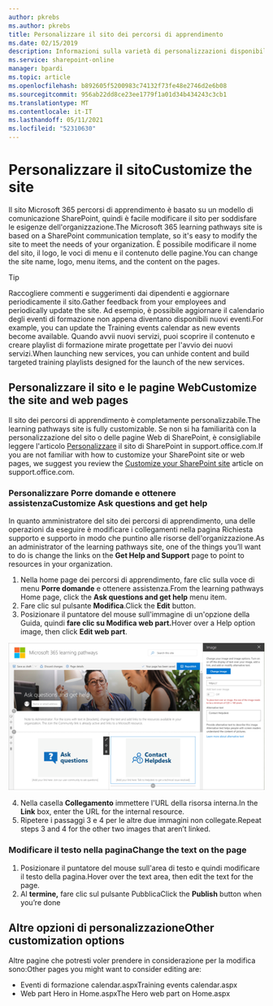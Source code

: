 ```yaml
---
author: pkrebs
ms.author: pkrebs
title: Personalizzare il sito dei percorsi di apprendimento
ms.date: 02/15/2019
description: Informazioni sulla varietà di personalizzazioni disponibili con i Microsoft 365 di apprendimento
ms.service: sharepoint-online
manager: bpardi
ms.topic: article
ms.openlocfilehash: b892605f5200983c74132f73fe48e2746d2e6b08
ms.sourcegitcommit: 956ab22dd8ce23ee1779f1a01d34b434243c3cb1
ms.translationtype: MT
ms.contentlocale: it-IT
ms.lasthandoff: 05/11/2021
ms.locfileid: "52310630"
---
```

# <a name="customize-the-site"></a><span data-ttu-id="cc6cb-103">Personalizzare il sito</span><span class="sxs-lookup"><span data-stu-id="cc6cb-103">Customize the site</span></span>

<span data-ttu-id="cc6cb-104">Il sito Microsoft 365 percorsi di apprendimento è basato su un modello di comunicazione SharePoint, quindi è facile modificare il sito per soddisfare le esigenze dell'organizzazione.</span><span class="sxs-lookup"><span data-stu-id="cc6cb-104">The Microsoft 365 learning pathways site is based on a SharePoint communication template, so it's easy to modify the site to meet the needs of your organization.</span></span> <span data-ttu-id="cc6cb-105">È possibile modificare il nome del sito, il logo, le voci di menu e il contenuto delle pagine.</span><span class="sxs-lookup"><span data-stu-id="cc6cb-105">You can change the site name, logo, menu items, and the content on the pages.</span></span> 

> [!TIP]
> <span data-ttu-id="cc6cb-106">Raccogliere commenti e suggerimenti dai dipendenti e aggiornare periodicamente il sito.</span><span class="sxs-lookup"><span data-stu-id="cc6cb-106">Gather feedback from your employees and periodically update the site.</span></span> <span data-ttu-id="cc6cb-107">Ad esempio, è possibile aggiornare il calendario degli eventi di formazione non appena diventano disponibili nuovi eventi.</span><span class="sxs-lookup"><span data-stu-id="cc6cb-107">For example, you can update the Training events calendar as new events become available.</span></span> <span data-ttu-id="cc6cb-108">Quando avvii nuovi servizi, puoi scoprire il contenuto e creare playlist di formazione mirate progettate per l'avvio dei nuovi servizi.</span><span class="sxs-lookup"><span data-stu-id="cc6cb-108">When launching new services, you can unhide content and build targeted training playlists designed for the launch of the new services.</span></span> 

## <a name="customize-the-site-and-web-pages"></a><span data-ttu-id="cc6cb-109">Personalizzare il sito e le pagine Web</span><span class="sxs-lookup"><span data-stu-id="cc6cb-109">Customize the site and web pages</span></span>

<span data-ttu-id="cc6cb-110">Il sito dei percorsi di apprendimento è completamente personalizzabile.</span><span class="sxs-lookup"><span data-stu-id="cc6cb-110">The learning pathways site is fully customizable.</span></span> <span data-ttu-id="cc6cb-111">Se non si ha familiarità con la personalizzazione del sito o delle pagine Web di SharePoint, è consigliabile leggere l'articolo [Personalizzare](https://support.office.com/article/customize-your-sharepoint-site-320b43e5-b047-4fda-8381-f61e8ac7f59b) il sito di SharePoint in support.office.com.</span><span class="sxs-lookup"><span data-stu-id="cc6cb-111">If you are not familiar with how to customize your SharePoint site or web pages, we suggest you review the [Customize your SharePoint site](https://support.office.com/article/customize-your-sharepoint-site-320b43e5-b047-4fda-8381-f61e8ac7f59b) article on support.office.com.</span></span> 

### <a name="customize-ask-questions-and-get-help"></a><span data-ttu-id="cc6cb-112">Personalizzare Porre domande e ottenere assistenza</span><span class="sxs-lookup"><span data-stu-id="cc6cb-112">Customize Ask questions and get help</span></span>

<span data-ttu-id="cc6cb-113">In quanto amministratore del sito dei percorsi di apprendimento, una delle operazioni da  eseguire è modificare i collegamenti nella pagina Richiesta supporto e supporto in modo che puntino alle risorse dell'organizzazione.</span><span class="sxs-lookup"><span data-stu-id="cc6cb-113">As an administrator of the learning pathways site, one of the things you’ll want to do is change the links on the **Get Help and Support** page to point to resources in your organization.</span></span> 

1.  <span data-ttu-id="cc6cb-114">Nella home page dei percorsi di apprendimento, fare clic sulla voce di menu **Porre domande** e ottenere assistenza.</span><span class="sxs-lookup"><span data-stu-id="cc6cb-114">From the learning pathways Home page, click the **Ask questions and get help** menu item.</span></span>
2.  <span data-ttu-id="cc6cb-115">Fare clic sul pulsante **Modifica**.</span><span class="sxs-lookup"><span data-stu-id="cc6cb-115">Click the **Edit** button.</span></span>
3.  <span data-ttu-id="cc6cb-116">Posizionare il puntatore del mouse sull'immagine di un'opzione della Guida, quindi **fare clic su Modifica web part.**</span><span class="sxs-lookup"><span data-stu-id="cc6cb-116">Hover over a Help option image, then click **Edit web part**.</span></span>

![cg-edithelp.png](media/cg-edithelp.png)

4.  <span data-ttu-id="cc6cb-118">Nella casella **Collegamento** immettere l'URL della risorsa interna.</span><span class="sxs-lookup"><span data-stu-id="cc6cb-118">In the **Link** box, enter the URL for the internal resource.</span></span> 
5.  <span data-ttu-id="cc6cb-119">Ripetere i passaggi 3 e 4 per le altre due immagini non collegate.</span><span class="sxs-lookup"><span data-stu-id="cc6cb-119">Repeat steps 3 and 4 for the other two images that aren’t linked.</span></span>

### <a name="change-the-text-on-the-page"></a><span data-ttu-id="cc6cb-120">Modificare il testo nella pagina</span><span class="sxs-lookup"><span data-stu-id="cc6cb-120">Change the text on the page</span></span>

1. <span data-ttu-id="cc6cb-121">Posizionare il puntatore del mouse sull'area di testo e quindi modificare il testo della pagina.</span><span class="sxs-lookup"><span data-stu-id="cc6cb-121">Hover over the text area, then edit the text for the page.</span></span> 
2. <span data-ttu-id="cc6cb-122">Al **termine,** fare clic sul pulsante Pubblica</span><span class="sxs-lookup"><span data-stu-id="cc6cb-122">Click the **Publish** button when you’re done</span></span>

## <a name="other-customization-options"></a><span data-ttu-id="cc6cb-123">Altre opzioni di personalizzazione</span><span class="sxs-lookup"><span data-stu-id="cc6cb-123">Other customization options</span></span>
<span data-ttu-id="cc6cb-124">Altre pagine che potresti voler prendere in considerazione per la modifica sono:</span><span class="sxs-lookup"><span data-stu-id="cc6cb-124">Other pages you might want to consider editing are:</span></span>

- <span data-ttu-id="cc6cb-125">Eventi di formazione calendar.aspx</span><span class="sxs-lookup"><span data-stu-id="cc6cb-125">Training events calendar.aspx</span></span>
- <span data-ttu-id="cc6cb-126">Web part Hero in Home.aspx</span><span class="sxs-lookup"><span data-stu-id="cc6cb-126">The Hero web part on Home.aspx</span></span>

